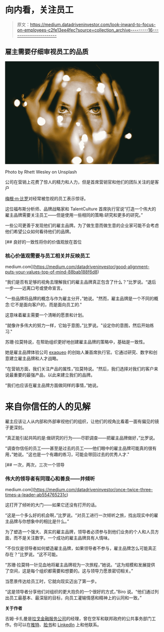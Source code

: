 # 向内看，关注员工

> 原文：<https://medium.datadriveninvestor.com/look-inward-to-focus-on-employees-c2fe13ee4fec?source=collection_archive---------16----------------------->

## 雇主需要仔细审视员工的品质

![](img/c35f2fc318f6e8a82a6195d27ee5915c.png)

Photo by Rhett Wesley on Unsplash

公司在营销上花费了惊人的精力和人力，但是首席营销官和他们的团队关注的是客户

[梅根·m·比罗](https://twitter.com/MeghanMBiro)对经常被忽视的员工表示惊讶。

这位福布斯分析师、品牌战略家和 TalentCulture 首席执行官说“打造一个伟大的雇主品牌需要关注员工——但是使用一些相同的策略:研究和更多的研究。”

一些公司更善于发现他们的雇主品牌。为了做生意而做生意的企业家可能不会考虑他们希望公众如何看待他们的品牌。

[](https://medium.com/datadriveninvestor/good-alignment-puts-your-values-top-of-mind-88bab188f6d8) [## 良好的一致性将你的价值观放在首位

### 核心价值观需要与员工相关并反映员工

medium.com](https://medium.com/datadriveninvestor/good-alignment-puts-your-values-top-of-mind-88bab188f6d8) 

“我们是否有足够的视角去理解我们的雇主品牌真正包含了什么？”比罗说。“退后一步——远离口号或使命宣言。

“一些品牌将品牌的概念与作为雇主分开，”她说。"然而，雇主品牌是一个不同的概念:它不是面向客户的，而是面向员工的."

这意味着雇主需要一个清晰的愿景和计划。

“就像许多伟大的努力一样，它始于意图，”比罗说。"设定你的意图，然后开始练习."

苏珊·拉莫特说，在帮助组织更好地创建雇主品牌的策略中，基础是一致性。

她是雇主品牌体验公司 [exaqueo](https://twitter.com/exaqueo/) 的创始人兼首席执行官。它通过研究、数字和创意建立雇主品牌和人才战略。

“在营销方面，我们关注产品的属性，”拉莫特说。“然后，我们选择对我们的客户来说最重要的最强产品，以此来建立我们的品牌。

“我们也应该在雇主品牌方面做同样的事情，”她说。

# **来自你信任的人的见解**

雇主应该让人从内部和外部审视他们的组织，让他们的视角比看着一面有偏见的镜子更深刻。

“真正能引起共鸣的是:做研究的行为——尽职调查——把雇主品牌做好，”比罗说。

“调查你信任的员工——甚至是过去的员工——他们眼中的雇主品牌可能真的很有用，”她说。"这也是一个有趣的练习，可能会带回过去的优秀人才."

[](https://medium.com/datadriveninvestor/once-twice-three-times-a-leader-ab554765231c) [## 一次，两次，三次一个领导

### 伟大的领导者有同理心和善良——并倾听

medium.com](https://medium.com/datadriveninvestor/once-twice-three-times-a-leader-ab554765231c) 

这打开了倾听的大门——如果它还没有打开的话。

“这是一个多么好的机会啊，”比罗说。“对员工进行一次倾听之旅，找出现实中的雇主品牌与你想象中的相比是什么。”

为了塑造一个强大、真实的雇主品牌，领导者必须参与到他们业务的个人和人员方面，而不是关注数字。一个成功的雇主品牌具有人情味。

“不仅仅是领导者如何塑造雇主品牌，如果领导者不参与，雇主品牌怎么可能真正存在？”比罗说。“这不可能。

“苏珊·拉莫特一针见血地将雇主品牌视为一次旅程，”她说。“这为规模和发展提供了空间，这是每个组织都需要和想要的。这与领导力愿景密切相关。”

当愿景传达给员工时，它就向现实迈出了第一步。

“这是领导者分享他们对组织的更大抱负的一个很好的方式，”Biro 说。“他们通过列出员工最基本、最深层的目标，向员工灌输情感和精神上的认同和一致。”

**关于作者**

吉姆·卡扎曼是[拉戈金融服务公司](http://largofinancialservices.com/)的经理，曾在空军和联邦政府的公共事务部门工作。你可以在[推特](https://twitter.com/JKatzaman)、[脸书](https://www.facebook.com/jim.katzaman)和 [LinkedIn](https://www.linkedin.com/in/jim-katzaman-33641b21/) 上和他联系。